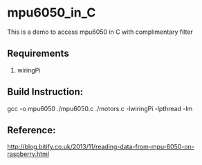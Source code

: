 # mpu6050_in_C #
This is a demo to access mpu6050 in C
with complimentary filter

## Requirements
1. wiringPi 


## Build Instruction:  ## 
gcc -o mpu6050 ./mpu6050.c ./motors.c  -lwiringPi -lpthread -lm


## Reference: ##
http://blog.bitify.co.uk/2013/11/reading-data-from-mpu-6050-on-raspberry.html


